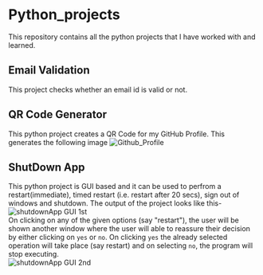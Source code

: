 # Python_projects
This repository contains all the python projects that I have worked with and learned.
## Email Validation
This project checks whether an email id is valid or not.
## QR Code Generator
This python project creates a QR Code for my GitHub Profile.
This generates the following image
![Github_Profile](https://user-images.githubusercontent.com/64783714/217201094-c9cbafbc-7dce-4719-895f-c47b9aa64e51.png)
## ShutDown App
This python project is GUI based and it can be used to perfrom a restart(immediate), timed restart (i.e. restart after 20 secs), sign out of windows and shutdown. The output of the project looks like this-  
![shutdownApp GUI 1st](https://user-images.githubusercontent.com/64783714/217267512-35f48c76-92bc-449b-beaa-768e320b673c.png)  
On clicking on any of the given options (say "restart"), the user will be shown another window where the user will able to reassure their decision by either clicking on `yes` or `no`. On clicking `yes` the already selected operation will take place (say restart) and on selecting `no`, the program will stop executing.  
![shutdownApp GUI 2nd](https://user-images.githubusercontent.com/64783714/217270842-3fe429c3-51ae-43c4-a7e4-881b7e976622.png)

